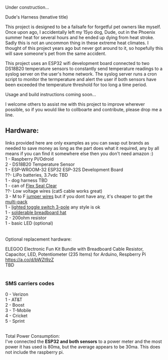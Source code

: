 Under construction...

Dude's Harness (tenative title) 

This project is designed to be a failsafe for forgetful pet owners like myself.  Once upon ago, I accidentally left my 15yo dog, Dude, out in the Phoenix summer heat for several hours and he ended up dying from heat stroke. Sadly this is not an uncommon thing in these extreme heat climates.  I thought of this project years ago but never got around to it, so hopefully this will save someone's pet from the same accident. 

This project uses an ESP32 wifi development board connected to two DS18B20 temperature sensors to constantly send temperature readings to a syslog server on the user's home network.  The syslog server runs a cron script to monitor the termperature and alert the user if both sensors have been exceeded the temperature threshold for too long a time period.   

Usage and build instructions coming soon...

I welcome others to assist me with this project to improve wherever possible, so if you would like to collboarte and contribute, please drop me a line.  

<h2>Hardware:</h2>
links provided here are only examples as you can swap out brands as needed to save money as long as the part does what it required, any by all means if you can find it somewhere else then you don't need amazon :)<br>
1 - Raspberry Pi/Odroid<br>
2 - DS18B20 Temperature Sensor<br>
1 - ESP-WROOM-32 ESP32 ESP-32S Development Board <br>
??- LiPo batteries, 3.7vdc TBD<br>
1 - dog harness TBD<br>
1 - can of <a href="https://a.co/d/3PqRW9W">Flex Seal Clear</a><br>
??- Low voltage wires (cat5 cable works great)<br>
3 - M to F <a href="https://a.co/d/5lMv7FR">jumper wires</a> but if you dont have any, it's cheaper to get the <a href="https://a.co/d/bJQuteo">multi-pack</a><br>
1 - <a href="https://a.co/d/dl4wDO9">lighted toggle switch 3-pole</a> any style is ok<br>
1 - <a href="https://a.co/d/bAP9Ayc">solderable breadboard hat</a><br>
2 - 200ohm resistor<br>
1 - basic LED (optional)<br>
<br> <br>
Optional replacement hardware: <br>

ELEGOO Electronic Fun Kit Bundle with Breadboard Cable Resistor, Capacitor, LED, Potentiometer (235 Items) for Arduino, Respberry Pi https://a.co/d/bWZt9zZ <br>
TBD<br>
<br>
<h3>SMS carriers codes</h3>
0 - Verizon<br>
1 - AT&T<br>
2 - Boost<br>
3 - T-Mobile<br>
4 - Cricket<br>
5 - Sprint<br><br>

Total Power Consumption:<br>
I've connected the <b>ESP32 and both sensors</b> to a power meter and the most power it has used is 80ma, but the average appears to be 30ma.   This does not include the raspberry pi. 
